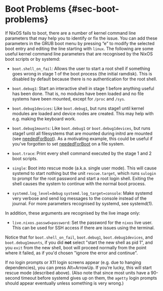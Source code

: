 # Boot Problems {#sec-boot-problems}

If NixOS fails to boot, there are a number of kernel command line parameters that may help you to identify or fix the issue. You can add these parameters in the GRUB boot menu by pressing “e” to modify the selected boot entry and editing the line starting with `linux`. The following are some useful kernel command line parameters that are recognised by the NixOS boot scripts or by systemd:

- `boot.shell_on_fail`: Allows the user to start a root shell if something goes wrong in stage 1 of the boot process (the initial ramdisk). This is disabled by default because there is no authentication for the root shell.

- `boot.debug1`: Start an interactive shell in stage 1 before anything useful has been done. That is, no modules have been loaded and no file systems have been mounted, except for `/proc` and `/sys`.

- `boot.debug1devices`: Like `boot.debug1`, but runs stage1 until kernel modules are loaded and device nodes are created. This may help with e.g. making the keyboard work.

- `boot.debug1mounts`: Like `boot.debug1` or `boot.debug1devices`, but runs stage1 until all filesystems that are mounted during initrd are mounted (see [neededForBoot](#opt-fileSystems._name_.neededForBoot)). As a motivating example, this could be useful if you've forgotten to set [neededForBoot](#opt-fileSystems._name_.neededForBoot) on a file system.

- `boot.trace`: Print every shell command executed by the stage 1 and 2 boot scripts.

- `single`: Boot into rescue mode (a.k.a. single user mode). This will cause systemd to start nothing but the unit `rescue.target`, which runs `sulogin` to prompt for the root password and start a root login shell. Exiting the shell causes the system to continue with the normal boot process.

- `systemd.log_level=debug` `systemd.log_target=console`: Make systemd very verbose and send log messages to the console instead of the journal. For more parameters recognised by systemd, see systemd(1).

In addition, these arguments are recognised by the live image only:

- `live.nixos.passwd=password`: Set the password for the `nixos` live user. This can be used for SSH access if there are issues using the terminal.

Notice that for `boot.shell_on_fail`, `boot.debug1`, `boot.debug1devices`, and `boot.debug1mounts`, if you did **not** select "start the new shell as pid 1", and you `exit` from the new shell, boot will proceed normally from the point where it failed, as if you'd chosen "ignore the error and continue".

If no login prompts or X11 login screens appear (e.g. due to hanging dependencies), you can press Alt+ArrowUp. If you’re lucky, this will start rescue mode (described above). (Also note that since most units have a 90-second timeout before systemd gives up on them, the `agetty` login prompts should appear eventually unless something is very wrong.)
